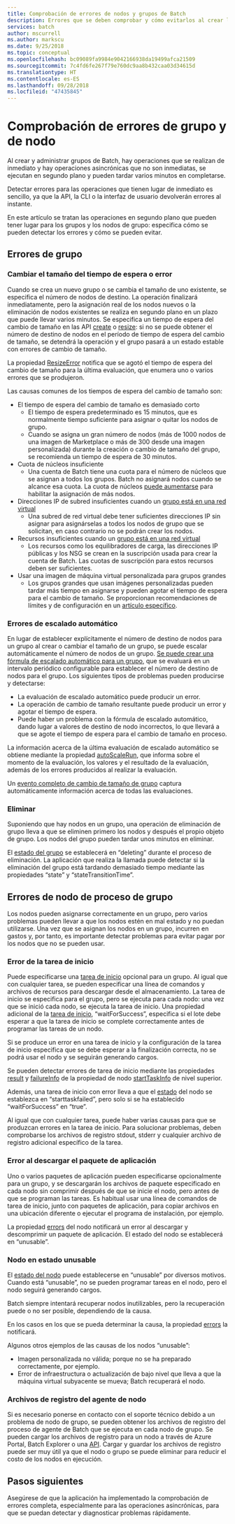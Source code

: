 ```yaml
---
title: Comprobación de errores de nodos y grupos de Batch
description: Errores que se deben comprobar y cómo evitarlos al crear los grupos y nodos
services: batch
author: mscurrell
ms.author: markscu
ms.date: 9/25/2018
ms.topic: conceptual
ms.openlocfilehash: bc09089fa9984e9042166938da19499afca21509
ms.sourcegitcommit: 7c4fd6fe267f79e760dc9aa8b432caa03d34615d
ms.translationtype: HT
ms.contentlocale: es-ES
ms.lasthandoff: 09/28/2018
ms.locfileid: "47435845"
---
```

# <a name="checking-for-pool-and-node-errors"></a>Comprobación de errores de grupo y de nodo

Al crear y administrar grupos de Batch, hay operaciones que se realizan de inmediato y hay operaciones asincrónicas que no son inmediatas, se ejecutan en segundo plano y pueden tardar varios minutos en completarse.

Detectar errores para las operaciones que tienen lugar de inmediato es sencillo, ya que la API, la CLI o la interfaz de usuario devolverán errores al instante.

En este artículo se tratan las operaciones en segundo plano que pueden tener lugar para los grupos y los nodos de grupo: especifica cómo se pueden detectar los errores y cómo se pueden evitar.

## <a name="pool-errors"></a>Errores de grupo

### <a name="resize-timeout-or-failure"></a>Cambiar el tamaño del tiempo de espera o error

Cuando se crea un nuevo grupo o se cambia el tamaño de uno existente, se especifica el número de nodos de destino.  La operación finalizará inmediatamente, pero la asignación real de los nodos nuevos o la eliminación de nodos existentes se realiza en segundo plano en un plazo que puede llevar varios minutos.  Se especifica un tiempo de espera del cambio de tamaño en las API [create](https://docs.microsoft.com/rest/api/batchservice/pool/add) o [resize](https://docs.microsoft.com/rest/api/batchservice/pool/resize): si no se puede obtener el número de destino de nodos en el período de tiempo de espera del cambio de tamaño, se detendrá la operación y el grupo pasará a un estado estable con errores de cambio de tamaño.

La propiedad [ResizeError](https://docs.microsoft.com/rest/api/batchservice/pool/get#resizeerror) notifica que se agotó el tiempo de espera del cambio de tamaño para la última evaluación, que enumera uno o varios errores que se produjeron.

Las causas comunes de los tiempos de espera del cambio de tamaño son:
- El tiempo de espera del cambio de tamaño es demasiado corto
  - El tiempo de espera predeterminado es 15 minutos, que es normalmente tiempo suficiente para asignar o quitar los nodos de grupo.
  - Cuando se asigna un gran número de nodos (más de 1000 nodos de una imagen de Marketplace o más de 300 desde una imagen personalizada) durante la creación o cambio de tamaño del grupo, se recomienda un tiempo de espera de 30 minutos.
- Cuota de núcleos insuficiente
  - Una cuenta de Batch tiene una cuota para el número de núcleos que se asignan a todos los grupos.  Batch no asignará nodos cuando se alcance esa cuota.  La cuota de núcleos [puede aumentarse](https://docs.microsoft.com/azure/batch/batch-quota-limit) para habilitar la asignación de más nodos.
- Direcciones IP de subred insuficientes cuando un [grupo está en una red virtual](https://docs.microsoft.com/azure/batch/batch-virtual-network)
  - Una subred de red virtual debe tener suficientes direcciones IP sin asignar para asignárselas a todos los nodos de grupo que se solicitan, en caso contrario no se podrán crear los nodos.
- Recursos insuficientes cuando un [grupo está en una red virtual](https://docs.microsoft.com/azure/batch/batch-virtual-network)
  - Los recursos como los equilibradores de carga, las direcciones IP públicas y los NSG se crean en la suscripción usada para crear la cuenta de Batch.  Las cuotas de suscripción para estos recursos deben ser suficientes.
- Usar una imagen de máquina virtual personalizada para grupos grandes
  - Los grupos grandes que usan imágenes personalizadas pueden tardar más tiempo en asignarse y pueden agotar el tiempo de espera para el cambio de tamaño.  Se proporcionan recomendaciones de límites y de configuración en un [artículo específico](https://docs.microsoft.com/azure/batch/batch-custom-images). 

### <a name="auto-scale-failures"></a>Errores de escalado automático

En lugar de establecer explícitamente el número de destino de nodos para un grupo al crear o cambiar el tamaño de un grupo, se puede escalar automáticamente el número de nodos de un grupo.  [Se puede crear una fórmula de escalado automático para un grupo](https://docs.microsoft.com/azure/batch/batch-automatic-scaling), que se evaluará en un intervalo periódico configurable para establecer el número de destino de nodos para el grupo.  Los siguientes tipos de problemas pueden producirse y detectarse:

- La evaluación de escalado automático puede producir un error.
- La operación de cambio de tamaño resultante puede producir un error y agotar el tiempo de espera.
- Puede haber un problema con la fórmula de escalado automático, dando lugar a valores de destino de nodo incorrectos, lo que llevará a que se agote el tiempo de espera para el cambio de tamaño en proceso.

La información acerca de la última evaluación de escalado automático se obtiene mediante la propiedad [autoScaleRun](https://docs.microsoft.com/rest/api/batchservice/pool/get#autoscalerun), que informa sobre el momento de la evaluación, los valores y el resultado de la evaluación, además de los errores producidos al realizar la evaluación.

Un [evento completo de cambio de tamaño de grupo](https://docs.microsoft.com/azure/batch/batch-pool-resize-complete-event) captura automáticamente información acerca de todas las evaluaciones.

### <a name="delete"></a>Eliminar

Suponiendo que hay nodos en un grupo, una operación de eliminación de grupo lleva a que se eliminen primero los nodos y después el propio objeto de grupo.  Los nodos del grupo pueden tardar unos minutos en eliminar.

El [estado del grupo](https://docs.microsoft.com/rest/api/batchservice/pool/get#poolstate) se establecerá en “deleting” durante el proceso de eliminación.  La aplicación que realiza la llamada puede detectar si la eliminación del grupo está tardando demasiado tiempo mediante las propiedades “state” y “stateTransitionTime”.

## <a name="pool-compute-node-errors"></a>Errores de nodo de proceso de grupo

Los nodos pueden asignarse correctamente en un grupo, pero varios problemas pueden llevar a que los nodos estén en mal estado y no puedan utilizarse.  Una vez que se asignan los nodos en un grupo, incurren en gastos y, por tanto, es importante detectar problemas para evitar pagar por los nodos que no se pueden usar.

### <a name="start-task-failure"></a>Error de la tarea de inicio

Puede especificarse una [tarea de inicio](https://docs.microsoft.com/rest/api/batchservice/pool/add#starttask) opcional para un grupo.  Al igual que con cualquier tarea, se pueden especificar una línea de comandos y archivos de recursos para descargar desde el almacenamiento.  La tarea de inicio se especifica para el grupo, pero se ejecuta para cada nodo: una vez que se inició cada nodo, se ejecuta la tarea de inicio.  Una propiedad adicional de la [tarea de inicio](https://docs.microsoft.com/rest/api/batchservice/pool/add#starttask), “waitForSuccess”, especifica si el lote debe esperar a que la tarea de inicio se complete correctamente antes de programar las tareas de un nodo.

Si se produce un error en una tarea de inicio y la configuración de la tarea de inicio especifica que se debe esperar a la finalización correcta, no se podrá usar el nodo y se seguirán generando cargos.

Se pueden detectar errores de tarea de inicio mediante las propiedades [result](https://docs.microsoft.com/rest/api/batchservice/computenode/get#taskexecutionresult) y [failureInfo](https://docs.microsoft.com/rest/api/batchservice/computenode/get#taskfailureinformation) de la propiedad de nodo [startTaskInfo](https://docs.microsoft.com/rest/api/batchservice/computenode/get#starttaskinformation) de nivel superior.

Además, una tarea de inicio con error lleva a que el [estado](https://docs.microsoft.com/rest/api/batchservice/computenode/get#computenodestate) del nodo se establezca en “starttaskfailed”, pero solo si se ha establecido “waitForSuccess” en “true”.

Al igual que con cualquier tarea, puede haber varias causas para que se produzcan errores en la tarea de inicio.  Para solucionar problemas, deben comprobarse los archivos de registro stdout, stderr y cualquier archivo de registro adicional específico de la tarea.

### <a name="application-package-download-failure"></a>Error al descargar el paquete de aplicación

Uno o varios paquetes de aplicación pueden especificarse opcionalmente para un grupo, y se descargarán los archivos de paquete especificado en cada nodo sin comprimir después de que se inicie el nodo, pero antes de que se programan las tareas.  Es habitual usar una línea de comandos de tarea de inicio, junto con paquetes de aplicación, para copiar archivos en una ubicación diferente o ejecutar el programa de instalación, por ejemplo.

La propiedad [errors](https://docs.microsoft.com/rest/api/batchservice/computenode/get#computenodeerror) del nodo notificará un error al descargar y descomprimir un paquete de aplicación.  El estado del nodo se establecerá en “unusable”.

### <a name="node-in-unusable-state"></a>Nodo en estado unusable

El [estado del nodo](https://docs.microsoft.com/rest/api/batchservice/computenode/get#computenodestate) puede establecerse en “unusable” por diversos motivos.  Cuando está “unusable”, no se pueden programar tareas en el nodo, pero el nodo seguirá generando cargos.

Batch siempre intentará recuperar nodos inutilizables, pero la recuperación puede o no ser posible, dependiendo de la causa.

En los casos en los que se pueda determinar la causa, la propiedad [errors](https://docs.microsoft.com/rest/api/batchservice/computenode/get#computenodeerror) la notificará.

Algunos otros ejemplos de las causas de los nodos “unusable”:

- Imagen personalizada no válida; porque no se ha preparado correctamente, por ejemplo.
- Error de infraestructura o actualización de bajo nivel que lleva a que la máquina virtual subyacente se mueva; Batch recuperará el nodo.

### <a name="node-agent-log-files"></a>Archivos de registro del agente de nodo

Si es necesario ponerse en contacto con el soporte técnico debido a un problema de nodo de grupo, se pueden obtener los archivos de registro del proceso de agente de Batch que se ejecuta en cada nodo de grupo.  Se pueden cargar los archivos de registro para un nodo a través de Azure Portal, Batch Explorer o una [API](https://docs.microsoft.com/rest/api/batchservice/computenode/uploadbatchservicelogs).  Cargar y guardar los archivos de registro puede ser muy útil ya que el nodo o grupo se puede eliminar para reducir el costo de los nodos en ejecución.

## <a name="next-steps"></a>Pasos siguientes

Asegúrese de que la aplicación ha implementado la comprobación de errores completa, especialmente para las operaciones asincrónicas, para que se puedan detectar y diagnosticar problemas rápidamente.
